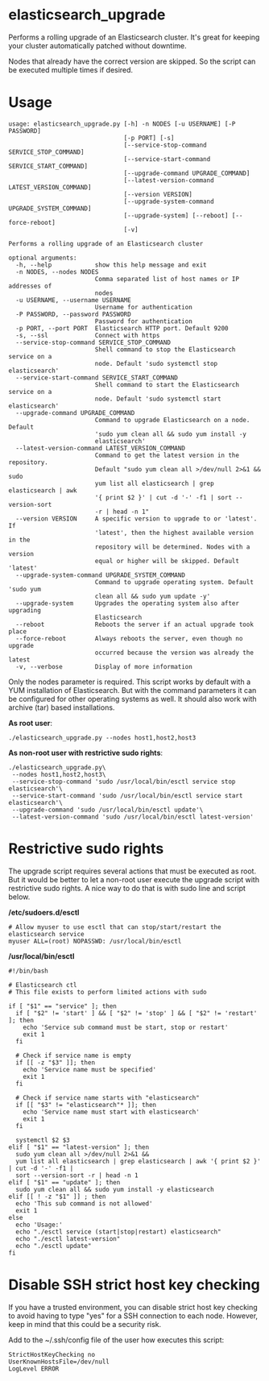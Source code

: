 # elasticsearch_upgrade

Performs a rolling upgrade of an Elasticsearch cluster. It's great for keeping your cluster automatically
patched without downtime.

Nodes that already have the correct version are skipped. So the script can be executed multiple times if desired. 

# Usage

    usage: elasticsearch_upgrade.py [-h] -n NODES [-u USERNAME] [-P PASSWORD]
                                    [-p PORT] [-s]
                                    [--service-stop-command SERVICE_STOP_COMMAND]
                                    [--service-start-command SERVICE_START_COMMAND]
                                    [--upgrade-command UPGRADE_COMMAND]
                                    [--latest-version-command LATEST_VERSION_COMMAND]
                                    [--version VERSION]
                                    [--upgrade-system-command UPGRADE_SYSTEM_COMMAND]
                                    [--upgrade-system] [--reboot] [--force-reboot]
                                    [-v]
    
    Performs a rolling upgrade of an Elasticsearch cluster
    
    optional arguments:
      -h, --help            show this help message and exit
      -n NODES, --nodes NODES
                            Comma separated list of host names or IP addresses of
                            nodes
      -u USERNAME, --username USERNAME
                            Username for authentication
      -P PASSWORD, --password PASSWORD
                            Password for authentication
      -p PORT, --port PORT  Elasticsearch HTTP port. Default 9200
      -s, --ssl             Connect with https
      --service-stop-command SERVICE_STOP_COMMAND
                            Shell command to stop the Elasticsearch service on a
                            node. Default 'sudo systemctl stop elasticsearch'
      --service-start-command SERVICE_START_COMMAND
                            Shell command to start the Elasticsearch service on a
                            node. Default 'sudo systemctl start elasticsearch'
      --upgrade-command UPGRADE_COMMAND
                            Command to upgrade Elasticsearch on a node. Default
                            'sudo yum clean all && sudo yum install -y
                            elasticsearch'
      --latest-version-command LATEST_VERSION_COMMAND
                            Command to get the latest version in the repository.
                            Default "sudo yum clean all >/dev/null 2>&1 && sudo
                            yum list all elasticsearch | grep elasticsearch | awk
                            '{ print $2 }' | cut -d '-' -f1 | sort --version-sort
                            -r | head -n 1"
      --version VERSION     A specific version to upgrade to or 'latest'. If
                            'latest', then the highest available version in the
                            repository will be determined. Nodes with a version
                            equal or higher will be skipped. Default 'latest'
      --upgrade-system-command UPGRADE_SYSTEM_COMMAND
                            Command to upgrade operating system. Default 'sudo yum
                            clean all && sudo yum update -y'
      --upgrade-system      Upgrades the operating system also after upgrading
                            Elasticsearch
      --reboot              Reboots the server if an actual upgrade took place
      --force-reboot        Always reboots the server, even though no upgrade
                            occurred because the version was already the latest
      -v, --verbose         Display of more information

Only the nodes parameter is required. This script works by default with a YUM installation
of Elasticsearch. But with the command parameters it can be configured for other operating
systems as well. It should also work with archive (tar) based installations.

**As root user**:

    ./elasticsearch_upgrade.py --nodes host1,host2,host3
                
**As non-root user with restrictive sudo rights**:

    ./elasticsearch_upgrade.py\
     --nodes host1,host2,host3\
     --service-stop-command 'sudo /usr/local/bin/esctl service stop elasticsearch'\
     --service-start-command 'sudo /usr/local/bin/esctl service start elasticsearch'\
     --upgrade-command 'sudo /usr/local/bin/esctl update'\
     --latest-version-command 'sudo /usr/local/bin/esctl latest-version'

# Restrictive sudo rights

The upgrade script requires several actions that must be executed as root. But it would be
better to let a non-root user execute the upgrade script with restrictive sudo rights. A nice way
to do that is with sudo line and script below. 

**/etc/sudoers.d/esctl**

    # Allow myuser to use esctl that can stop/start/restart the elasticsearch service
    myuser ALL=(root) NOPASSWD: /usr/local/bin/esctl

**/usr/local/bin/esctl**

    #!/bin/bash
    
    # Elasticsearch ctl
    # This file exists to perform limited actions with sudo
    
    if [ "$1" == "service" ]; then
      if [ "$2" != 'start' ] && [ "$2" != 'stop' ] && [ "$2" != 'restart' ]; then
        echo 'Service sub command must be start, stop or restart'
        exit 1
      fi
    
      # Check if service name is empty
      if [[ -z "$3" ]]; then
        echo 'Service name must be specified'
        exit 1
      fi
    
      # Check if service name starts with "elasticsearch"
      if [[ "$3" != "elasticsearch"* ]]; then
        echo 'Service name must start with elasticsearch'
        exit 1
      fi
    
      systemctl $2 $3
    elif [ "$1" == "latest-version" ]; then
      sudo yum clean all >/dev/null 2>&1 &&
      yum list all elasticsearch | grep elasticsearch | awk '{ print $2 }' | cut -d '-' -f1 |
      sort --version-sort -r | head -n 1
    elif [ "$1" == "update" ]; then
      sudo yum clean all && sudo yum install -y elasticsearch
    elif [[ ! -z "$1" ]] ; then
      echo 'This sub command is not allowed'
      exit 1
    else
      echo 'Usage:'
      echo "./esctl service (start|stop|restart) elasticsearch"
      echo "./esctl latest-version"
      echo "./esctl update"
    fi

# Disable SSH strict host key checking

If you have a trusted environment, you can disable strict host key checking to avoid having to type "yes"
for a SSH connection to each node. However, keep in mind that this could be a security risk.

Add to the ~/.ssh/config file of the user how executes this script:

    StrictHostKeyChecking no
    UserKnownHostsFile=/dev/null
    LogLevel ERROR
